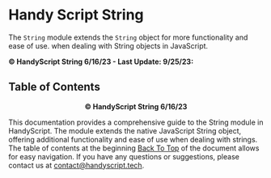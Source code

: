 # Handy Script String

The `String` module extends the `String` object for more functionality and ease of use. when dealing with String objects in JavaScript.

**© HandyScript String 6/16/23 - Last Update: 9/25/23:**

## Table of Contents

<p align="center"><b>© HandyScript String 6/16/23</b></p>

This documentation provides a comprehensive guide to the String module in HandyScript. The module extends the native JavaScript String object, offering additional functionality and ease of use when dealing with strings. The table of contents at the beginning [Back To Top](#table-of-contents) of the document allows for easy navigation. If you have any questions or suggestions, please contact us at <contact@handyscript.tech>.
